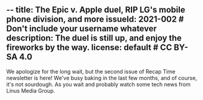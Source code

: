 --
title: The Epic v. Apple duel, RIP LG's mobile phone division, and more
issueId: 2021-002 # Don't include your username whatever
description: The duel is still up, and enjoy the fireworks by the way.
license: default # CC BY-SA 4.0
---

We apologize for the long wait, but the second issue of Recap Time newsletter is here! We've busy baking in the last few months,
and of course, it's not sourdough. As you wait and probably watch
some tech news from Linus Media Group.

<!-- ./highlights.md -->
